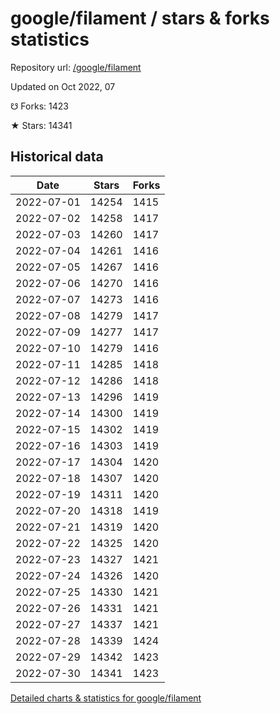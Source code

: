 # google/filament / stars & forks statistics

Repository url: [/google/filament](https://github.com/google/filament)

Updated on Oct 2022, 07

☋ Forks: 1423

★ Stars: 14341

## Historical data
| Date | Stars | Forks |
|------|-------|-------|
| 2022-07-01 | 14254 | 1415 | 
| 2022-07-02 | 14258 | 1417 | 
| 2022-07-03 | 14260 | 1417 | 
| 2022-07-04 | 14261 | 1416 | 
| 2022-07-05 | 14267 | 1416 | 
| 2022-07-06 | 14270 | 1416 | 
| 2022-07-07 | 14273 | 1416 | 
| 2022-07-08 | 14279 | 1417 | 
| 2022-07-09 | 14277 | 1417 | 
| 2022-07-10 | 14279 | 1416 | 
| 2022-07-11 | 14285 | 1418 | 
| 2022-07-12 | 14286 | 1418 | 
| 2022-07-13 | 14296 | 1419 | 
| 2022-07-14 | 14300 | 1419 | 
| 2022-07-15 | 14302 | 1419 | 
| 2022-07-16 | 14303 | 1419 | 
| 2022-07-17 | 14304 | 1420 | 
| 2022-07-18 | 14307 | 1420 | 
| 2022-07-19 | 14311 | 1420 | 
| 2022-07-20 | 14318 | 1419 | 
| 2022-07-21 | 14319 | 1420 | 
| 2022-07-22 | 14325 | 1420 | 
| 2022-07-23 | 14327 | 1421 | 
| 2022-07-24 | 14326 | 1420 | 
| 2022-07-25 | 14330 | 1421 | 
| 2022-07-26 | 14331 | 1421 | 
| 2022-07-27 | 14337 | 1421 | 
| 2022-07-28 | 14339 | 1424 | 
| 2022-07-29 | 14342 | 1423 | 
| 2022-07-30 | 14341 | 1423 | 


[Detailed charts & statistics for google/filament](https://reviewgithub.com/rep/google/filament)
